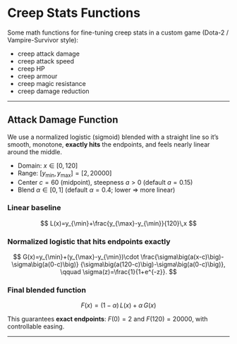 # Creep Stats Functions

Some math functions for fine-tuning creep stats in a custom game (Dota-2 / Vampire-Survivor style):

- creep attack damage
- creep attack speed
- creep HP
- creep armour
- creep magic resistance
- creep damage reduction

---

## Attack Damage Function

We use a normalized logistic (sigmoid) blended with a straight line so it’s smooth, monotone,
**exactly hits** the endpoints, and feels nearly linear around the middle.

- Domain: $x\in[0,120]$  
- Range: $[y_{\min},y_{\max}] = [2,20000]$  
- Center $c=60$ (midpoint), steepness $a>0$ (default $a=0.15$)  
- Blend $\alpha\in[0,1]$ (default $\alpha=0.4$; lower $\Rightarrow$ more linear)

### Linear baseline
$$
L(x)=y_{\min}+\frac{y_{\max}-y_{\min}}{120}\,x
$$

### Normalized logistic that hits endpoints exactly
$$
G(x)=y_{\min}+(y_{\max}-y_{\min})\cdot
\frac{\sigma\big(a(x-c)\big)-\sigma\big(a(0-c)\big)}
{\sigma\big(a(120-c)\big)-\sigma\big(a(0-c)\big)},
\qquad \sigma(z)=\frac{1}{1+e^{-z}}.
$$

### Final blended function
$$
F(x)=(1-\alpha)\,L(x)+\alpha\,G(x)
$$

This guarantees **exact endpoints**: $F(0)=2$ and $F(120)=20000$, with controllable easing.

---